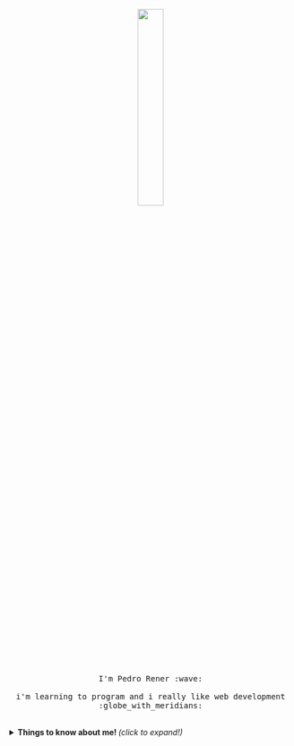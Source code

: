 <p align="center">
  <img src="https://media.giphy.com/media/MeJgB3yMMwIaHmKD4z/giphy.gif" width="30%">
  <br><br>
  <samp>
    I'm Pedro Rener :wave:
    <br><br>
    i'm learning to program and i really like web development :globe_with_meridians:
  </samp>
</p>

<br>

<details>
  <summary> <b> Things to know about me! </b> <i>(click to expand!)</i> </summary>
 
 ----

![Anurag's GitHub stats](https://github-readme-stats.vercel.app/api?username=pedro-rener&show_icons=true&theme=dracula)

-----

[![Top Langs](https://github-readme-stats.vercel.app/api/top-langs/?username=pedro-rener&layout=compact)](https://github.com/anuraghazra/github-readme-stats)

-----

You can find me in the web:

<a href="https://twitter.com/Alvsxpdr">
  <img align="left" alt="Alvsxpdr Twitter" width="22px" src="https://cdn.jsdelivr.net/npm/simple-icons@v3/icons/twitter.svg" />
</a>
<a href="https://www.linkedin.com/in/pedrorener/">
  <img align="left" alt="pedrorener Linkdein" width="22px" src="https://cdn.jsdelivr.net/npm/simple-icons@v3/icons/linkedin.svg" />
</a>
<a href="https://www.instagram.com/alvesxpdr/">
  <img align="left" alt="alvsxpdr Instagram" width="22px" src="https://cdn.jsdelivr.net/npm/simple-icons@v3/icons/instagram.svg" />
</a>

<!--
**pedro-rener/pedro-rener** is a ✨ _special_ ✨ repository because its `README.md` (this file) appears on your GitHub profile.

Here are some ideas to get you started:

- 🔭 I’m currently working on ...
- 🌱 I’m currently learning ...
- 👯 I’m looking to collaborate on ...
- 🤔 I’m looking for help with ...
- 💬 Ask me about ...
- 📫 How to reach me: ...
- 😄 Pronouns: ...
- ⚡ Fun fact: ...
-->
